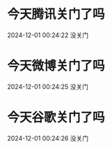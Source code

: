 # 今天腾讯关门了吗

2024-12-01 00:24:22 没关门

# 今天微博关门了吗

2024-12-01 00:24:25 没关门

# 今天谷歌关门了吗

2024-12-01 00:24:26 没关门

